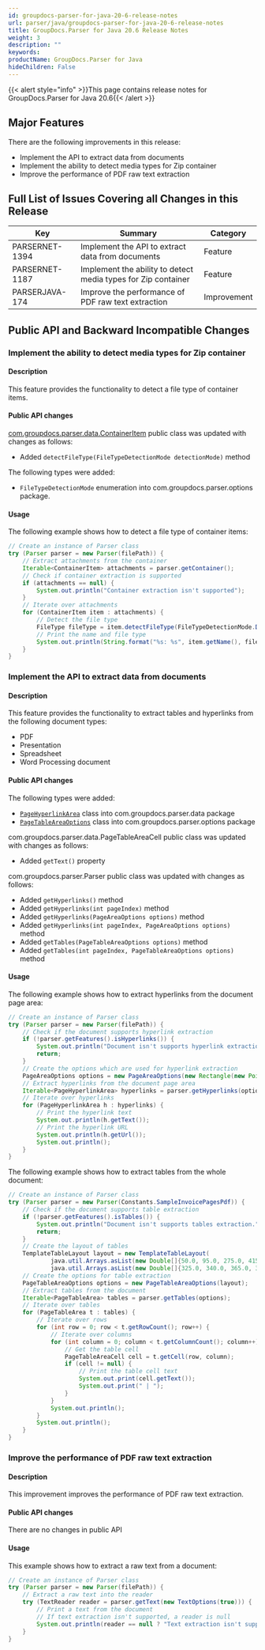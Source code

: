 ```yaml
---
id: groupdocs-parser-for-java-20-6-release-notes
url: parser/java/groupdocs-parser-for-java-20-6-release-notes
title: GroupDocs.Parser for Java 20.6 Release Notes
weight: 3
description: ""
keywords: 
productName: GroupDocs.Parser for Java
hideChildren: False
---
```

{{< alert style="info" >}}This page contains release notes for GroupDocs.Parser for Java 20.6{{< /alert >}}

## Major Features

There are the following improvements in this release:

*   Implement the API to extract data from documents
*   Implement the ability to detect media types for Zip container
*   Improve the performance of PDF raw text extraction

## Full List of Issues Covering all Changes in this Release

| Key | Summary | Category |
| --- | --- | --- |
| PARSERNET-1394 | Implement the API to extract data from documents | Feature |
| PARSERNET-1187 | Implement the ability to detect media types for Zip container | Feature |
| PARSERJAVA-174 | Improve the performance of PDF raw text extraction | Improvement |

## Public API and Backward Incompatible Changes

### Implement the ability to detect media types for Zip container 

#### Description 

This feature provides the functionality to detect a file type of
container items.

#### Public API changes

[com.groupdocs.parser.data.ContainerItem](https://reference.groupdocs.com/parser/java/com.groupdocs.parser.data/ContainerItem)
public class was updated with changes as follows:

*   Added `detectFileType(FileTypeDetectionMode detectionMode)` method

The following types were added:

*   `FileTypeDetectionMode` enumeration into
    com.groupdocs.parser.options package.

#### Usage 

The following example shows how to detect a file type of container
items:

```java
// Create an instance of Parser class
try (Parser parser = new Parser(filePath)) {
    // Extract attachments from the container
    Iterable<ContainerItem> attachments = parser.getContainer();
    // Check if container extraction is supported
    if (attachments == null) {
        System.out.println("Container extraction isn't supported");
    }
    // Iterate over attachments
    for (ContainerItem item : attachments) {
        // Detect the file type
        FileType fileType = item.detectFileType(FileTypeDetectionMode.Default);
        // Print the name and file type
        System.out.println(String.format("%s: %s", item.getName(), fileType));
    }
}
```

### Implement the API to extract data from documents 

#### Description 

This feature provides the functionality to extract tables and hyperlinks
from the following document types:

*   PDF
*   Presentation
*   Spreadsheet
*   Word Processing document

#### Public API changes 

The following types were added:

*   [`PageHyperlinkArea`](https://reference.groupdocs.com/parser/java/com.groupdocs.parser.data/PageHyperlinkArea "class in com.groupdocs.parser.data")    class into com.groupdocs.parser.data package
*   [`PageTableAreaOptions`](https://reference.groupdocs.com/parser/java/com.groupdocs.parser.options/PageTableAreaOptions "class in com.groupdocs.parser.options")    class into com.groupdocs.parser.options package

com.groupdocs.parser.data.PageTableAreaCell public class was updated
with changes as follows:

*   Added `getText()` property

com.groupdocs.parser.Parser public class was updated with changes as
follows:

*   Added `getHyperlinks()` method
*   Added `getHyperlinks(int pageIndex)` method
*   Added `getHyperlinks(PageAreaOptions options)` method
*   Added `getHyperlinks(int pageIndex, PageAreaOptions options)` method
*   Added `getTables(PageTableAreaOptions options)` method
*   Added `getTables(int pageIndex, PageTableAreaOptions options)`    method

#### Usage

The following example shows how to extract hyperlinks from the document
page area:

```java
// Create an instance of Parser class
try (Parser parser = new Parser(filePath)) {
    // Check if the document supports hyperlink extraction
    if (!parser.getFeatures().isHyperlinks()) {
        System.out.println("Document isn't supports hyperlink extraction.");
        return;
    }
    // Create the options which are used for hyperlink extraction
    PageAreaOptions options = new PageAreaOptions(new Rectangle(new Point(380, 90), new Size(150, 50)));
    // Extract hyperlinks from the document page area
    Iterable<PageHyperlinkArea> hyperlinks = parser.getHyperlinks(options);
    // Iterate over hyperlinks
    for (PageHyperlinkArea h : hyperlinks) {
        // Print the hyperlink text
        System.out.println(h.getText());
        // Print the hyperlink URL
        System.out.println(h.getUrl());
        System.out.println();
    }
}
```

The following example shows how to extract tables from the whole
document:

```java
// Create an instance of Parser class
try (Parser parser = new Parser(Constants.SampleInvoicePagesPdf)) {
    // Check if the document supports table extraction
    if (!parser.getFeatures().isTables()) {
        System.out.println("Document isn't supports tables extraction.");
        return;
    }
    // Create the layout of tables
    TemplateTableLayout layout = new TemplateTableLayout(
            java.util.Arrays.asList(new Double[]{50.0, 95.0, 275.0, 415.0, 485.0, 545.0}),
            java.util.Arrays.asList(new Double[]{325.0, 340.0, 365.0, 395.0}));
    // Create the options for table extraction
    PageTableAreaOptions options = new PageTableAreaOptions(layout);
    // Extract tables from the document
    Iterable<PageTableArea> tables = parser.getTables(options);
    // Iterate over tables
    for (PageTableArea t : tables) {
        // Iterate over rows
        for (int row = 0; row < t.getRowCount(); row++) {
            // Iterate over columns
            for (int column = 0; column < t.getColumnCount(); column++) {
                // Get the table cell
                PageTableAreaCell cell = t.getCell(row, column);
                if (cell != null) {
                    // Print the table cell text
                    System.out.print(cell.getText());
                    System.out.print(" | ");
                }
            }
            System.out.println();
        }
        System.out.println();
    }
}
```

### Improve the performance of PDF raw text extraction 

#### Description 

This improvement improves the performance of PDF raw text extraction.

#### Public API changes

There are no changes in public API

#### Usage 

This example shows how to extract a raw text from a document:

```java
// Create an instance of Parser class
try (Parser parser = new Parser(filePath)) {
    // Extract a raw text into the reader
    try (TextReader reader = parser.getText(new TextOptions(true))) {
        // Print a text from the document
        // If text extraction isn't supported, a reader is null
        System.out.println(reader == null ? "Text extraction isn't supported" : reader.readToEnd());
    }
}
```